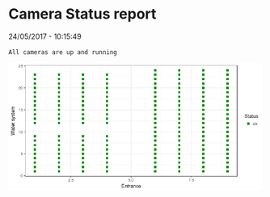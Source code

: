 Camera Status report
================
24/05/2017 - 10:15:49

    All cameras are up and running

![](camreport_files/figure-markdown_github/unnamed-chunk-2-1.png)
